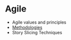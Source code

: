 # Agile

- Agile values and principles
- [Methodologies](./methodologies.md)
- Story Slicing Techniques
